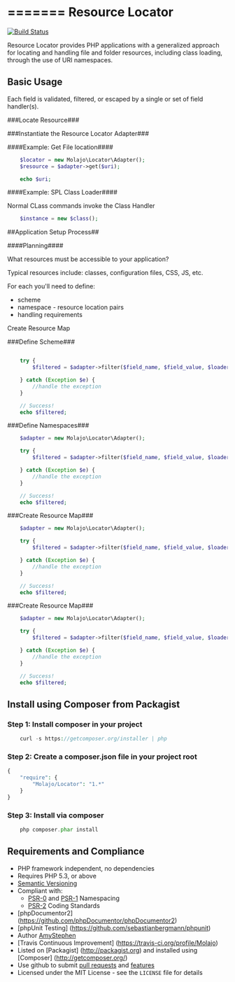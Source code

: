 =======
Resource Locator
=======

[![Build Status](https://travis-ci.org/Molajo/Locator.png?branch=master)](https://travis-ci.org/Molajo/Locator)

Resource Locator provides PHP applications with a generalized approach for locating and handling
    file and folder resources, including class loading, through the use of URI namespaces.

## Basic Usage ##

Each field is validated, filtered, or escaped by a single or set of field handler(s).

###Locate Resource###


###Instantiate the Resource Locator Adapter###


####Example: Get File location####
```php
    $locator = new Molajo\Locator\Adapter();
    $resource = $adapter->get($uri);

    echo $uri;
```

####Example: SPL Class Loader####

Normal CLass commands invoke the Class Handler

```php
    $instance = new $class();
```

##Application Setup Process##

####Planning####

What resources must be accessible to your application?

Typical resources include: classes, configuration files, CSS, JS, etc.

For each you'll need to define:
- scheme
- namespace - resource location pairs
- handling requirements

Create Resource Map



###Define Scheme###

```php

    try {
        $filtered = $adapter->filter($field_name, $field_value, $loader_type_chain, $options);

    } catch (Exception $e) {
        //handle the exception
    }

    // Success!
    echo $filtered;
```

###Define Namespaces###

```php
    $adapter = new Molajo\Locator\Adapter();

    try {
        $filtered = $adapter->filter($field_name, $field_value, $loader_type_chain, $options);

    } catch (Exception $e) {
        //handle the exception
    }

    // Success!
    echo $filtered;
```

###Create Resource Map###

```php
    $adapter = new Molajo\Locator\Adapter();

    try {
        $filtered = $adapter->filter($field_name, $field_value, $loader_type_chain, $options);

    } catch (Exception $e) {
        //handle the exception
    }

    // Success!
    echo $filtered;
```

###Create Resource Map###

```php
    $adapter = new Molajo\Locator\Adapter();

    try {
        $filtered = $adapter->filter($field_name, $field_value, $loader_type_chain, $options);

    } catch (Exception $e) {
        //handle the exception
    }

    // Success!
    echo $filtered;
```

## Install using Composer from Packagist

### Step 1: Install composer in your project

```php
    curl -s https://getcomposer.org/installer | php
```

### Step 2: Create a **composer.json** file in your project root

```php
{
    "require": {
        "Molajo/Locator": "1.*"
    }
}
```

### Step 3: Install via composer

```php
    php composer.phar install
```

## Requirements and Compliance
 * PHP framework independent, no dependencies
 * Requires PHP 5.3, or above
 * [Semantic Versioning](http://semver.org/)
 * Compliant with:
    * [PSR-0](https://github.com/php-fig/fig-standards/blob/master/accepted/PSR-0.md) and [PSR-1](https://github.com/php-fig/fig-standards/blob/master/accepted/PSR-1-basic-coding-standard.md) Namespacing
    * [PSR-2](https://github.com/php-fig/fig-standards/blob/master/accepted/PSR-2-coding-style-guide.md) Coding Standards
 * [phpDocumentor2] (https://github.com/phpDocumentor/phpDocumentor2)
 * [phpUnit Testing] (https://github.com/sebastianbergmann/phpunit)
 * Author [AmyStephen](http://twitter.com/AmyStephen)
 * [Travis Continuous Improvement] (https://travis-ci.org/profile/Molajo)
 * Listed on [Packagist] (http://packagist.org) and installed using [Composer] (http://getcomposer.org/)
 * Use github to submit [pull requests](https://github.com/Molajo/Locator/pulls) and [features](https://github.com/Molajo/Locator/issues)
 * Licensed under the MIT License - see the `LICENSE` file for details
